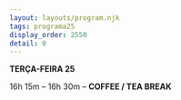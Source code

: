 ```yaml
---
layout: layouts/program.njk
tags: programa25
display_order: 2550
detail: 0
---
```

**TERÇA-FEIRA 25**    


16h 15m – 16h 30m – **COFFEE / TEA BREAK**